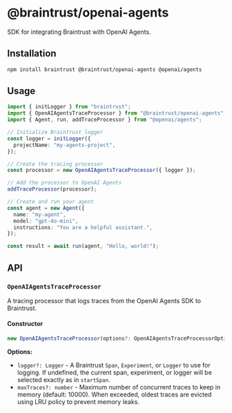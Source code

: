 # @braintrust/openai-agents

SDK for integrating Braintrust with OpenAI Agents.

## Installation

```bash
npm install braintrust @braintrust/openai-agents @openai/agents
```

## Usage

```typescript
import { initLogger } from "braintrust";
import { OpenAIAgentsTraceProcessor } from "@braintrust/openai-agents";
import { Agent, run, addTraceProcessor } from "@openai/agents";

// Initialize Braintrust logger
const logger = initLogger({
  projectName: "my-agents-project",
});

// Create the tracing processor
const processor = new OpenAIAgentsTraceProcessor({ logger });

// Add the processor to OpenAI Agents
addTraceProcessor(processor);

// Create and run your agent
const agent = new Agent({
  name: "my-agent",
  model: "gpt-4o-mini",
  instructions: "You are a helpful assistant.",
});

const result = await run(agent, "Hello, world!");
```

## API

### `OpenAIAgentsTraceProcessor`

A tracing processor that logs traces from the OpenAI Agents SDK to Braintrust.

#### Constructor

```typescript
new OpenAIAgentsTraceProcessor(options?: OpenAIAgentsTraceProcessorOptions)
```

**Options:**

- `logger?: Logger` - A Braintrust `Span`, `Experiment`, or `Logger` to use for logging. If undefined, the current span, experiment, or logger will be selected exactly as in `startSpan`.
- `maxTraces?: number` - Maximum number of concurrent traces to keep in memory (default: 10000). When exceeded, oldest traces are evicted using LRU policy to prevent memory leaks.
